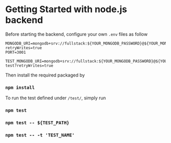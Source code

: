 # Getting Started with node.js backend 

Before starting the backend, configure your own `.env` files as follow
```
MONGODB_URI=mongodb+srv://fullstack:${YOUR_MONGODB_PASSWORD}@${YOUR_MONGODB_URL}.mongodb.net/bloglist?retryWrites=true
PORT=3001

TEST_MONGODB_URI=mongodb+srv://fullstack:${YOUR_MONGODB_PASSWORD}@${YOUR_MONGODB_URL}.mongodb.net/bloglist-test?retryWrites=true
```

Then install the required packaged by

### `npm install`

To run the test defined under `/test/`, simply run

### `npm test`
### `npm test -- ${TEST_PATH}`
### `npm test -- -t 'TEST_NAME'`
